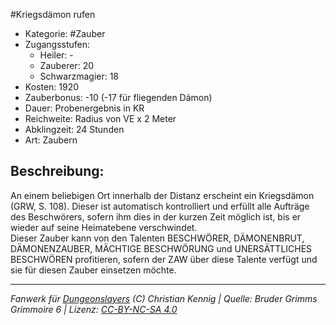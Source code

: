 #Kriegsdämon rufen  
- Kategorie: #Zauber  
- Zugangsstufen:  
  - Heiler: -  
  - Zauberer: 20  
  - Schwarzmagier: 18  
- Kosten: 1920  
- Zauberbonus: -10 (-17 für fliegenden Dämon)  
- Dauer: Probenergebnis in KR  
- Reichweite: Radius von VE x 2 Meter  
- Abklingzeit: 24 Stunden  
- Art: Zaubern     

## Beschreibung:
An einem beliebigen Ort innerhalb der Distanz erscheint ein Kriegsdämon (GRW, S. 108). Dieser ist automatisch kontrolliert und erfüllt alle Aufträge des Beschwörers, sofern ihm dies in der kurzen Zeit möglich ist, bis er wieder auf seine Heimatebene verschwindet.<br>Dieser Zauber kann von den Talenten BESCHWÖRER, DÄMONENBRUT, DÄMONENZAUBER, MÄCHTIGE BESCHWÖRUNG und UNERSÄTTLICHES BESCHWÖREN profitieren, sofern der ZAW über diese Talente verfügt und sie für diesen Zauber einsetzen möchte.


___
*Fanwerk für [Dungeonslayers](https://www.dungeonslayers.net/) (C) Christian Kennig | Quelle: Bruder Grimms Grimmoire 6 | Lizenz: [CC-BY-NC-SA 4.0](https://creativecommons.org/licenses/by-nc-sa/4.0/deed.de)*